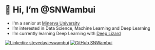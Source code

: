 # 👋 Hi, I’m @SNWambui
- I'm a senior at [Minerva University](https://www.minerva.edu)
- I’m interested in Data Science, Machine Learning and Deep Learning
-  I’m currently learning Deep Learning with [Deep Lizard](https://deeplizard.com)


[![Linkedin: stevedavieswambui](https://img.shields.io/badge/-stevedavieswambui-blue?style=flat-square&logo=Linkedin&logoColor=white&link=https://www.linkedin.com/in/stevedavies-wambui/)](https://www.linkedin.com/in/stevedavies-wambui/)
[![GitHub SNWambui](https://img.shields.io/github/followers/SNWambui?label=follow&style=social)](https://github.com/SNWambui)
<!---
SNWambui/SNWambui is a ✨ special ✨ repository because its `README.md` (this file) appears on your GitHub profile.
You can click the Preview link to take a look at your changes.
--->
